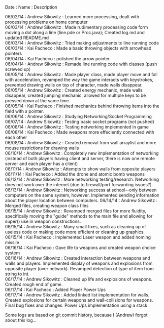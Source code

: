 Date : Name : Description

06/02/14 : Andrew Sikowitz : Learned more processing, dealt with processing problems on home computer<br>
06/03/14 : Andrew Sikowitz : Made rudimentary processing code form moving a dot along a line (line.pde or Proc.java); Created log.md and updated README.md<br>
06/03/14 : Andrew Sikowitz : Tried making adjustments to line running code <br>
06/03/14 : Kai Pacheco : Made a basic throwing objects with arrowhead pointers<br>
06/04/14 : Kai Pacheco : polished the arrow pointer<br>
06/04/14 : Andrew Sikowitz : Remade line running code with classes (push screwed up) <br>
06/05/14 : Andrew Sikowitz : Made player class, made player move and fall with acceleration, revamped the way the game interacts with keystrokes, prevented drawing walls on top of character, made walls disappear. <br>
06/05/14 : Andrew Sikowitz : Created energy mechanic, made walls disappear, created jumping mechanic, allowed for multiple keys to be pressed down at the same time. <br>
06/05/14 : Kai Pacheco : Finished mechanics behind throwing items into the field with a pointer.<br>
06/06/14 : Andrew Sikowitz : Studying Networking/Socket Programming<br>
06/07/14 : Andrew Sikowitz : Testing basic socket programs (not pushed)<br>
06/08/14 : Andrew Sikowitz : Testing networking implemented in game<br>
06/08/14 : Kai Pacheco : Made weapons more effeciently connected with each other<br>
06/08/14 : Andrew Sikowitz : Created removal from wall arraylist and more mouse restrictions for drawing walls<br>
06/10/14 : Andrew Sikowitz : Completely new implementation of networking (instead of both players having client and server, there is now one remote server and each player has a client)<br>
06/11/14 : Andrew Sikowitz : Attempts to show walls from opposite players<br>
06/11/14 : Kai Pacheco : Added the drone and atomic bomb weapons<br>
06/12/14 : Andrew Sikowitz : More networking testing/research. Networking does not work over the internet (due to firewall/port forwarding issues?).
06/13/14 : Andrew Sikowitz : Networking success at school--only between computers on the same system, however. Implemented sending information about the player location between computers.
06/14/14 : Andrew Sikowitz : Merged files, creating weapon class files<br>
06/15/14 : Andrew Sikowitz : Revamped merged files for more fluidity, specifically moving the "guide" methods to the main file and allowing for super() use in weapon constructions.<br>
06/15/14 : Andrew Sikowitz : Many small fixes, such as cleaning up of useless code or making code more efficient or cleaning up graphics.<br>
06/15/14 : Kai Pacheco : Implemented Laser weapon and added homing missile <br>
06/16/14 : Kai Pacheco : Gave life to weapons and created weapon choice system <br>
06/16/14 : Andrew Sikowitz : Created interaction between weapons and walls and players. Implemented display of weapons and explosions from opposite player (over network). Revamped detection of type of item from string to int. <br>
06/17/14 : Andrew Sikowitz : Cleaned up life and explosions of weapons. Created rough end of game.<br>
06/17/14 : Kai Pacheco : Added Player Power Ups <br>
06/17/14 : Andrew Sikowitz : Added linked list implementation for walls. Created explosions for certain weapons and wall-collisions for weapons. Final bug fixes and changes. Power Ups implementation using a stack. <br>

Some logs are based on git commit history, because I (Andrew) forgot about this log...
